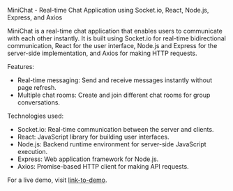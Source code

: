 MiniChat - Real-time Chat Application using Socket.io, React, Node.js, Express, and Axios

MiniChat is a real-time chat application that enables users to communicate with each other instantly. It is built using Socket.io for real-time bidirectional communication, React for the user interface, Node.js and Express for the server-side implementation, and Axios for making HTTP requests.

Features:
- Real-time messaging: Send and receive messages instantly without page refresh.
- Multiple chat rooms: Create and join different chat rooms for group conversations.

Technologies used:
- Socket.io: Real-time communication between the server and clients.
- React: JavaScript library for building user interfaces.
- Node.js: Backend runtime environment for server-side JavaScript execution.
- Express: Web application framework for Node.js.
- Axios: Promise-based HTTP client for making API requests.



For a live demo, visit [link-to-demo]([(https://clever-chaja-38768f.netlify.app/)]).


